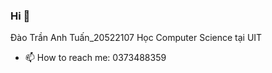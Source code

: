 ### Hi 👋
Đào Trần Anh Tuấn_20522107
Học Computer Science tại UIT
- 📫 How to reach me: 0373488359
<!--
**daotrananhtuan09102002/daotrananhtuan09102002** is a ✨ _special_ ✨ repository because its `README.md` (this file) appears on your GitHub profile.

Here are some ideas to get you started:

- 🔭 I’m currently working on ...
🌱 I’m currently learning computer science at UIT
- 👯 I’m looking to collaborate on ...
- 🤔 I’m looking for help with ...
- 💬 Ask me about ...
- 📫 How to reach me: ...
- 😄 Pronouns: ...
- ⚡ Fun fact: ...
-->
